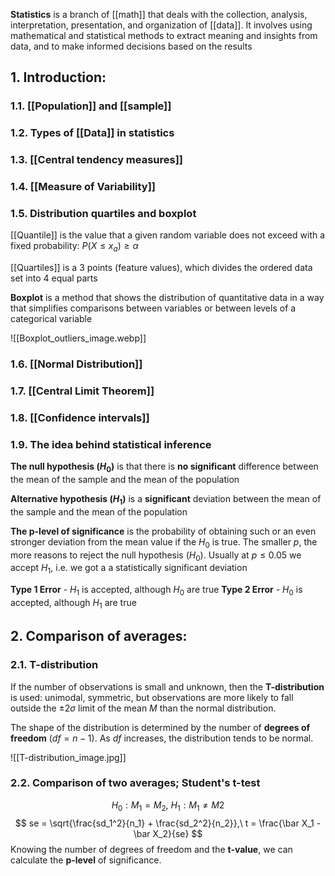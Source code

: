 **Statistics** is a branch of [[math]] that deals with the collection, analysis, interpretation, presentation, and organization of [[data]]. It involves using mathematical and statistical methods to extract meaning and insights from data, and to make informed decisions based on the results

## 1. Introduction:
### 1.1. [[Population]] and [[sample]]
### 1.2. Types of [[Data]] in statistics
### 1.3. [[Central tendency measures]]
### 1.4. [[Measure of Variability]]
### 1.5. Distribution quartiles and boxplot

[[Quantile]] is the value that a given random variable does not exceed with a fixed probability: $P(X \leq x_a) \geq \alpha$

[[Quartiles]] is a 3 points (feature values), which divides the ordered data set into 4 equal parts

**Boxplot** is a method that shows the distribution of quantitative data in a way that simplifies comparisons between variables or between levels of a categorical variable

![[Boxplot_outliers_image.webp]]

### 1.6. [[Normal Distribution]]
### 1.7. [[Central Limit Theorem]]
### 1.8. [[Confidence intervals]]
### 1.9. The idea behind statistical inference

**The null hypothesis ($H_0$)** is that there is **no significant** difference between the mean of the sample and the mean of the population

**Alternative hypothesis ($H_1$)** is a **significant** deviation between the mean of the sample and the mean of the population 

**The p-level of significance** is the probability of obtaining such or an even stronger deviation from the mean value if the $H_0$ is true. The smaller $p$, the more reasons to reject the null hypothesis ($H_0)$. Usually at $p \leq 0.05$ we accept $H_1$, i.e. we got a a statistically significant deviation

**Type 1 Error** - $H_1$ is accepted, although $H_0$ are true
**Type 2 Error** - $H_0$ is accepted, although $H_1$ are true


## 2. Comparison of averages:
### 2.1. T-distribution

If the number of observations is small and unknown, then the **T-distribution** is used: unimodal, symmetric, but observations are more likely to fall outside the $\pm 2\sigma$ limit of the mean $M$ than the normal distribution.

The shape of the distribution is determined by the number of **degrees of freedom** ($df = n-1$). As $df$ increases, the distribution tends to be normal.

![[T-distribution_image.jpg]]


### 2.2. Comparison of two averages; Student's t-test

$$H_0: M_1 = M_2,\ H_1: M_1 \neq M2$$
$$
se = \sqrt{\frac{sd_1^2}{n_1} + \frac{sd_2^2}{n_2}},\ t = \frac{\bar X_1 - \bar X_2}{se}
$$
Knowing the number of degrees of freedom and the **t-value**, we can calculate the **p-level** of significance.